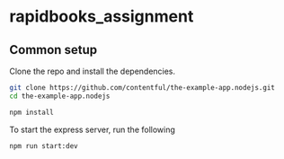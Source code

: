 # rapidbooks_assignment

## Common setup

Clone the repo and install the dependencies.

```bash
git clone https://github.com/contentful/the-example-app.nodejs.git
cd the-example-app.nodejs
```

```bash
npm install
```

To start the express server, run the following

```bash
npm run start:dev
```
